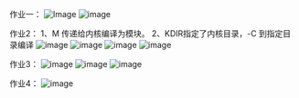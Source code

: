 作业一：
![Image](https://github.com/user-attachments/assets/e7a34ed5-daa4-47fc-a859-58aba8f39e02)
![image](https://github.com/user-attachments/assets/37cfd40d-0734-4c8f-a106-a34329214632)

作业2：
1、M 传递给内核编译为模块。
2、KDIR指定了内核目录，-C 到指定目录编译
![image](https://github.com/user-attachments/assets/7e8455e8-c519-4ac7-a55f-0bd2ef06d164)
![image](https://github.com/user-attachments/assets/99079dca-df6d-46f2-be61-caec7ea962f3)
![image](https://github.com/user-attachments/assets/d9dc31c0-c19c-4bed-9f54-8f7bddf3bd70)
![image](https://github.com/user-attachments/assets/39885480-6967-4869-94c6-8fe9c0826817)


作业3：
![image](https://github.com/user-attachments/assets/972b8953-a51d-48aa-bd3a-7a81eaec988a)
![image](https://github.com/user-attachments/assets/4ee219a2-9278-4397-9eff-5f2f809b238c)
![image](https://github.com/user-attachments/assets/a63539ae-5c2e-4607-a255-8104d58b025d)

作业4：
![image](https://github.com/user-attachments/assets/027ff5d5-8270-430d-9673-f139cb89354d)
